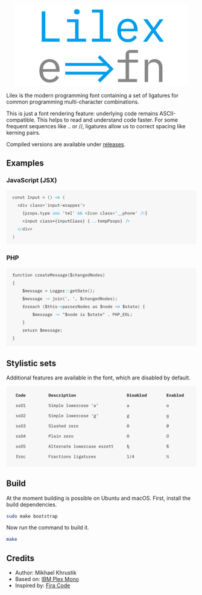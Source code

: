 <p align="center">
    <img
        src="./showcases/logo@2x.png"
        alt="Lilex logo"
        width="464px">
<p>

Lilex is the modern programming font containing a set of ligatures for common programming multi-character combinations.

This is just a font rendering feature: underlying code remains ASCII-compatible. This helps to read and understand code faster. For some frequent sequences like .. or //, ligatures allow us to correct spacing like kerning pairs.

Compiled versions are available under [releases](https://github.com/mishamyrt/Lilex/releases).

## Examples

### JavaScript (JSX)

<img src="./showcases/js@2x.png">

### PHP

<img src="./showcases/php@2x.png">

## Stylistic sets

Additional features are available in the font, which are disabled by default.

<img src="./showcases/stylistic@2x.png">

## Build

At the moment building is possible on Ubuntu and macOS. First, install the build dependencies.

```sh
sudo make bootstrap
```

Now run the command to build it.

```sh
make
```

## Credits

-   Author: Mikhael Khrustik
-   Based on: [IBM Plex Mono](https://github.com/IBM/plex)
-   Inspired by: [Fira Code](https://github.com/tonsky/FiraCode)
